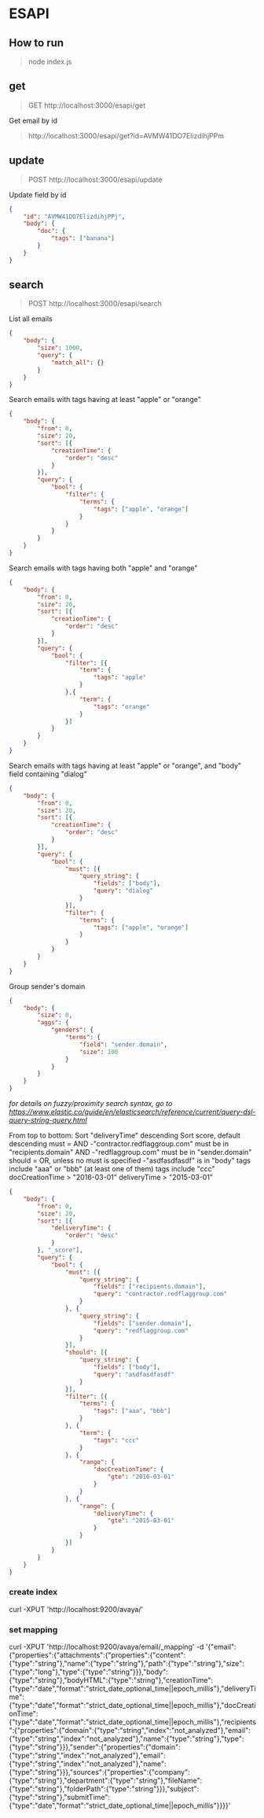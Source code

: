 # ESAPI



## How to run
>node index.js
    
    
    
## get
>GET http://localhost:3000/esapi/get

Get email by id
>http://localhost:3000/esapi/get?id=AVMW41DO7ElizdihjPPm
    
    
    
## update
>POST http://localhost:3000/esapi/update

Update field by id
```json
{
    "id": "AVMW41DO7ElizdihjPPj",
    "body": {
        "doc": {
            "tags": ["banana"]
        }
    }
}
```


## search
>POST http://localhost:3000/esapi/search

List all emails
```json
{
	"body": {
		"size": 1000,
		"query": {
			"match_all": {}
		}
	}
}
```

Search emails with tags having at least "apple" or "orange"
```json
{
	"body": {
		"from": 0,
		"size": 20,
		"sort": [{
			"creationTime": {
				"order": "desc"
			}
		}],
		"query": {
			"bool": {
				"filter": {
					"terms": {
						"tags": ["apple", "orange"]
					}
				}
			}
		}
	}
}
```

Search emails with tags having both "apple" and "orange"
```json
{
	"body": {
		"from": 0,
		"size": 20,
		"sort": [{
			"creationTime": {
				"order": "desc"
			}
		}],
		"query": {
			"bool": {
				"filter": [{
					"term": {
						"tags": "apple"
					}
				},{
					"term": {
						"tags": "orange"
					}
				}]
			}
		}
	}
}
```

Search emails with tags having at least "apple" or "orange", and "body" field containing "dialog"
```json
{
	"body": {
		"from": 0,
		"size": 20,
		"sort": [{
			"creationTime": {
				"order": "desc"
			}
		}],
		"query": {
			"bool": {
				"must": [{
					"query_string": {
						"fields": ["body"],
						"query": "dialog"
					}
				}],
				"filter": {
					"terms": {
						"tags": ["apple", "orange"]
					}
				}
			}
		}
	}
}
```

Group sender's domain
```json
{
	"body": {
		"size": 0,
		"aggs": {
			"genders": {
				"terms": {
					"field": "sender.domain",
					"size": 100
				}
			}
		}
	}
}
```

*for details on fuzzy/proximity search syntax, go to https://www.elastic.co/guide/en/elasticsearch/reference/current/query-dsl-query-string-query.html*


From top to bottom:
Sort "deliveryTime" descending
Sort score, default descending
must = AND
-"contractor.redflaggroup.com" must be in "recipients.domain" AND
-"redflaggroup.com" must be in "sender.domain"
should = OR, unless no must is specified
-"asdfasdfasdf" is in "body"
tags include "aaa" or "bbb" (at least one of them)
tags include "ccc"
docCreationTime > "2016-03-01"
deliveryTime > "2015-03-01"
```json
{
	"body": {
		"from": 0,
		"size": 20,
		"sort": [{
			"deliveryTime": {
				"order": "desc"
			}
		}, "_score"],
		"query": {
			"bool": {
				"must": [{
					"query_string": {
						"fields": ["recipients.domain"],
						"query": "contractor.redflaggroup.com"
					}
				}, {
					"query_string": {
						"fields": ["sender.domain"],
						"query": "redflaggroup.com"
					}
				}],
				"should": [{
					"query_string": {
						"fields": ["body"],
						"query": "asdfasdfasdf"
					}
				}],
				"filter": [{
					"terms": {
						"tags": ["aaa", "bbb"]
					}
				}, {
					"term": {
						"tags": "ccc"
					}
				}, {
					"range": {
						"docCreationTime": {
							"gte": "2016-03-01"
						}
					}
				}, {
					"range": {
						"deliveryTime": {
							"gte": "2015-03-01"
						}
					}
				}]
			}
		}
	}
}
```






### create index
curl -XPUT 'http://localhost:9200/avaya/'

### set mapping
curl -XPUT 'http://localhost:9200/avaya/email/_mapping' -d '{"email":{"properties":{"attachments":{"properties":{"content":{"type":"string"},"name":{"type":"string"},"path":{"type":"string"},"size":{"type":"long"},"type":{"type":"string"}}},"body":{"type":"string"},"bodyHTML":{"type":"string"},"creationTime":{"type":"date","format":"strict_date_optional_time||epoch_millis"},"deliveryTime":{"type":"date","format":"strict_date_optional_time||epoch_millis"},"docCreationTime":{"type":"date","format":"strict_date_optional_time||epoch_millis"},"recipients":{"properties":{"domain":{"type":"string","index":"not_analyzed"},"email":{"type":"string","index":"not_analyzed"},"name":{"type":"string"},"type":{"type":"string"}}},"sender":{"properties":{"domain":{"type":"string","index":"not_analyzed"},"email":{"type":"string","index":"not_analyzed"},"name":{"type":"string"}}},"sources":{"properties":{"company":{"type":"string"},"department":{"type":"string"},"fileName":{"type":"string"},"folderPath":{"type":"string"}}},"subject":{"type":"string"},"submitTime":{"type":"date","format":"strict_date_optional_time||epoch_millis"}}}}'